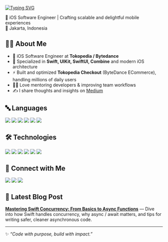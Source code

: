 <a href="https://git.io/typing-svg"><img src="https://readme-typing-svg.demolab.com?font=DynaPuff&pause=1000&width=435&lines=Hi!+I'm+Muhammad+Reynaldi" alt="Typing SVG" /></a>

🚀 iOS Software Engineer | Crafting scalable and delightful mobile experiences  
📍 Jakarta, Indonesia  

## 👨‍💻 About Me
- 💼 iOS Software Engineer at **Tokopedia / Bytedance**  
- 📱 Specialized in **Swift, UIKit, SwiftUI, Combine** and modern iOS architecture  
- ⚡ Built and optimized **Tokopedia Checkout** (ByteDance ECommerce), handling millions of daily users  
- 🧑‍🏫 Love mentoring developers & improving team workflows  
- ✍️ I share thoughts and insights on [Medium](https://medium.com/@mreynaldi908)  

## 🔤 Languages
<p>
  <img src="https://img.shields.io/badge/Swift-F54A2A?style=for-the-badge&logo=swift&logoColor=white" />
  <img src="https://img.shields.io/badge/Objective--C-438EFF?style=for-the-badge&logo=apple&logoColor=white" />
  <img src="https://img.shields.io/badge/C++-00599C?style=for-the-badge&logo=cplusplus&logoColor=white" />
  <img src="https://img.shields.io/badge/Python-3776AB?style=for-the-badge&logo=python&logoColor=white" />
  <img src="https://img.shields.io/badge/Go-00ADD8?style=for-the-badge&logo=go&logoColor=white" />
  <img src="https://img.shields.io/badge/JavaScript-F7DF1E?style=for-the-badge&logo=javascript&logoColor=black" />
</p>

## 🛠 Technologies
<p>
  <img src="https://img.shields.io/badge/React-61DAFB?style=for-the-badge&logo=react&logoColor=black" />
  <img src="https://img.shields.io/badge/Three.js-000000?style=for-the-badge&logo=three.js&logoColor=white" />
  <img src="https://img.shields.io/badge/GraphQL-E10098?style=for-the-badge&logo=graphql&logoColor=white" />
  <img src="https://img.shields.io/badge/REST-02569B?style=for-the-badge&logo=postman&logoColor=white" />
  <img src="https://img.shields.io/badge/Docker-2496ED?style=for-the-badge&logo=docker&logoColor=white" />
  <img src="https://img.shields.io/badge/Git-F05032?style=for-the-badge&logo=git&logoColor=white" />
</p>

## 🔗 Connect with Me
<p>
  <a href="https://github.com/muReynaldi"><img src="https://img.shields.io/badge/GitHub-181717?style=for-the-badge&logo=github&logoColor=white" /></a>
  <a href="https://medium.com/@mreynaldi908"><img src="https://img.shields.io/badge/Medium-12100E?style=for-the-badge&logo=medium&logoColor=white" /></a>
  <a href="https://www.linkedin.com/in/mreynaldi908/"><img src="https://img.shields.io/badge/LinkedIn-0077B5?style=for-the-badge&logo=linkedin&logoColor=white" /></a>
</p>

## 📝 Latest Blog Post
[**Mastering Swift Concurrency: From Basics to Async Functions**](https://medium.com/@mreynaldi908/mastering-swift-concurrency-from-basics-to-async-functions-726e504b91d6) — Dive into how Swift handles concurrency, why async / await matters, and tips for writing safer, cleaner asynchronous code.  

---

✨ *“Code with purpose, build with impact.”*
